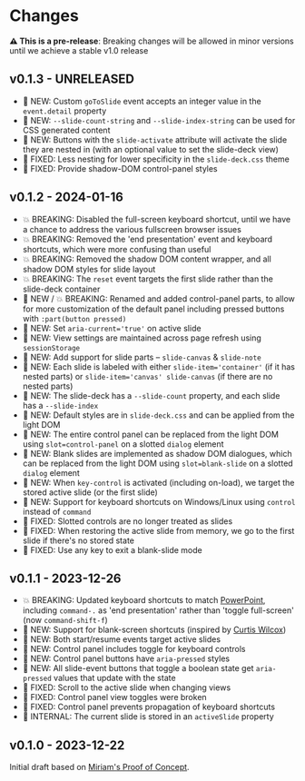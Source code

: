 # Changes

**⚠️ This is a pre-release**:
Breaking changes will be allowed in minor versions
until we achieve a stable v1.0 release

## v0.1.3 - UNRELEASED

- 🚀 NEW: Custom `goToSlide` event accepts an integer value
  in the `event.detail` property
- 🚀 NEW: `--slide-count-string` and `--slide-index-string`
  can be used for CSS generated content
- 🚀 NEW: Buttons with the `slide-activate` attribute
  will activate the slide they are nested in
  (with an optional value to set the slide-deck view)
- 🐞 FIXED: Less nesting for lower specificity in the `slide-deck.css` theme
- 🐞 FIXED: Provide shadow-DOM control-panel styles

## v0.1.2 - 2024-01-16

- 💥 BREAKING: Disabled the full-screen keyboard shortcut,
  until we have a chance to address the various
  fullscreen browser issues
- 💥 BREAKING: Removed the 'end presentation' event
  and keyboard shortcuts, which were more confusing than useful
- 💥 BREAKING: Removed the shadow DOM content wrapper,
  and all shadow DOM styles for slide layout
- 💥 BREAKING: The `reset` event targets the first slide
  rather than the slide-deck container
- 🚀 NEW / 💥 BREAKING: Renamed and added control-panel parts,
  to allow for more customization of the default panel
  including pressed buttons with `:part(button pressed)`
- 🚀 NEW: Set `aria-current='true'` on active slide
- 🚀 NEW: View settings are maintained across page refresh
  using `sessionStorage`
- 🚀 NEW: Add support for slide parts – `slide-canvas` & `slide-note`
- 🚀 NEW: Each slide is labeled with either
  `slide-item='container'` (if it has nested parts)
  or `slide-item='canvas' slide-canvas` (if there are no nested parts)
- 🚀 NEW: The slide-deck has a `--slide-count` property,
  and each slide has a `--slide-index`
- 🚀 NEW: Default styles are in `slide-deck.css`
  and can be applied from the light DOM
- 🚀 NEW: The entire control panel can be replaced
  from the light DOM using `slot=control-panel`
  on a slotted `dialog` element
- 🚀 NEW: Blank slides are implemented as shadow DOM dialogues,
  which can be replaced from the light DOM using `slot=blank-slide`
  on a slotted `dialog` element
- 🚀 NEW: When `key-control` is activated (including on-load),
  we target the stored active slide (or the first slide)
- 🚀 NEW: Support for keyboard shortcuts on Windows/Linux
  using `control` instead of `command`
- 🐞 FIXED: Slotted controls are no longer treated as slides
- 🐞 FIXED: When restoring the active slide from memory,
  we go to the first slide if there's no stored state
- 🐞 FIXED: Use any key to exit a blank-slide mode

## v0.1.1 - 2023-12-26

- 💥 BREAKING: Updated keyboard shortcuts
  to match [PowerPoint](https://support.microsoft.com/en-us/office/use-keyboard-shortcuts-to-deliver-powerpoint-presentations-1524ffce-bd2a-45f4-9a7f-f18b992b93a0#bkmk_frequent_macos),
  including `command-.` as 'end presentation'
  rather than 'toggle full-screen' (now `command-shift-f`)
- 🚀 NEW: Support for blank-screen shortcuts
  (inspired by [Curtis Wilcox](https://codepen.io/ccwilcox/details/NWJWwOE))
- 🚀 NEW: Both start/resume events target active slides
- 🚀 NEW: Control panel includes toggle for keyboard controls
- 🚀 NEW: Control panel buttons have `aria-pressed` styles
- 🚀 NEW: All slide-event buttons that toggle a boolean state
  get `aria-pressed` values that update with the state
- 🐞 FIXED: Scroll to the active slide when changing views
- 🐞 FIXED: Control panel view toggles were broken
- 🐞 FIXED: Control panel prevents propagation of keyboard shortcuts
- 👀 INTERNAL: The current slide is stored in an `activeSlide` property

## v0.1.0 - 2023-12-22

Initial draft
based on
[Miriam's Proof of Concept](https://codepen.io/miriamsuzanne/pen/eYXOLjE?editors=1010).
